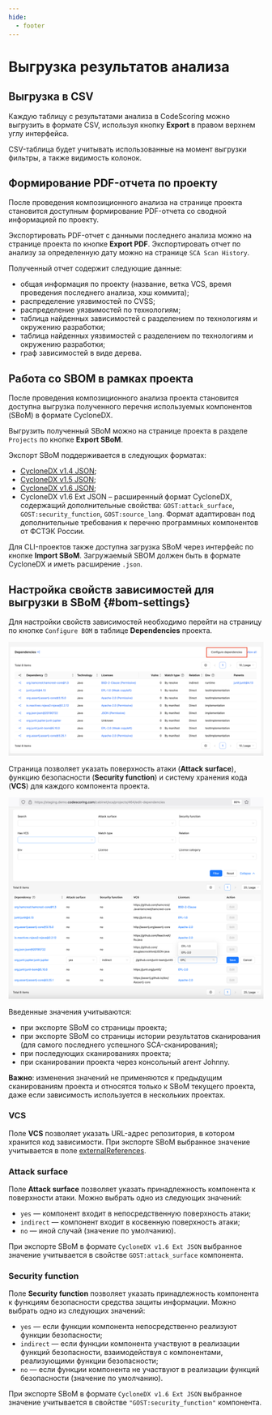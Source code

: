 ```yaml
---
hide:
  - footer
---
```

# Выгрузка результатов анализа

## Выгрузка в CSV

Каждую таблицу с результатами анализа в CodeScoring можно выгрузить в формате CSV, используя кнопку **Export** в правом верхнем углу интерфейса.

CSV-таблица будет учитывать использованные на момент выгрузки фильтры, а также видимость колонок.

## Формирование PDF-отчета по проекту

После проведения композиционного анализа на странице проекта становится доступным формирование PDF-отчета со сводной информацией по проекту.

Экспортировать PDF-отчет с данными последнего анализа можно на странице проекта по кнопке **Export PDF**. Экспортировать отчет по анализу за определенную дату можно на странице `SCA Scan History`.

Полученный отчет содержит следующие данные:

- общая информация по проекту (название, ветка VCS, время проведения последнего анализа, хэш коммита);
- распределение уязвимостей по CVSS;
- распределение уязвимостей по технологиям;
- таблица найденных зависимостей с разделением по технологиям и окружению разработки;
- таблица найденных уязвимостей с разделением по технологиям и окружению разработки;
- граф зависимостей в виде дерева.

## Работа со SBOM в рамках проекта

После проведения композиционного анализа проекта становится доступна выгрузка полученного перечня используемых компонентов (SBoM) в формате CycloneDX.

Выгрузить полученный SBoM можно на странице проекта в разделе `Projects` по кнопке **Export SBoM**.

Экспорт SBoM поддерживается в следующих форматах:

- [CycloneDX v1.4 JSON](https://cyclonedx.org/docs/1.4/json/);
- [CycloneDX v1.5 JSON](https://cyclonedx.org/docs/1.5/json/);
- [CycloneDX v1.6 JSON](https://cyclonedx.org/docs/1.6/json/);
- CycloneDX v1.6 Ext JSON – расширенный формат CycloneDX, содержащий дополнительные свойства: `GOST:attack_surface`, `GOST:security_function`, `GOST:source_lang`. Формат адаптирован под дополнительные требования к перечню программных компонентов от ФСТЭК России.

Для CLI-проектов также доступна загрузка SBoM через интерфейс по кнопке **Import SBoM**. Загружаемый SBOM должен быть в формате CycloneDX и иметь расширение `.json`.

## Настройка свойств зависимостей для выгрузки в SBoM {#bom-settings}

Для настройки свойств зависимостей необходимо перейти на страницу по кнопке `Configure BOM` в таблице **Dependencies** проекта.

![Dependencies settings button](/assets/img/dependencies_settings_button.png)

Страница позволяет указать поверхность атаки (**Attack surface**), функцию безопасности (**Security function**) и систему хранения кода (**VCS**) для каждого компонента проекта.

![Dependencies settings](/assets/img/dependencies_settings.png)

Введенные значения учитываются:

- при экспорте SBoM со страницы проекта;
- при экспорте SBoM со страницы истории результатов сканирования (для самого последнего успешного SCA-сканирования);
- при последующих сканированиях проекта;
- при сканировании проекта через консольный агент Johnny.

**Важно**: изменения значений не применяются к предыдущим сканированиям проекта и относятся только к SBoM текущего проекта, даже если зависимость используется в нескольких проектах.

### VCS

Поле **VCS** позволяет указать URL-адрес репозитория, в котором хранится код зависимости. При экспорте SBoM выбранное значение учитывается в поле [externalReferences](https://cyclonedx.org/docs/1.6/json/#components_items_externalReferences).

### Attack surface

Поле **Attack surface** позволяет указать принадлежность компонента к поверхности атаки. Можно выбрать одно из следующих значений:

- `yes` — компонент входит в непосредственную поверхность атаки;
- `indirect` — компонент входит в косвенную поверхность атаки;
- `no` — иной случай (значение по умолчанию).

При экспорте SBoM в формате `CycloneDX v1.6 Ext JSON` выбранное значение учитывается в свойстве `GOST:attack_surface` компонента.

### Security function

Поле **Security function** позволяет указать принадлежность компонента к функциям безопасности средства защиты информации. Можно выбрать одно из следующих значений:

- `yes` — если функции компонента непосредственно реализуют функции безопасности;
- `indirect` — если функции компонента участвуют в реализации функций безопасности, взаимодействуя с компонентами, реализующими функции безопасности;
- `no` — если функции компонента не участвуют в реализации функций безопасности (значение по умолчанию).

При экспорте SBoM в формате `CycloneDX v1.6 Ext JSON` выбранное значение учитывается в свойстве `"GOST:security_function"` компонента.
